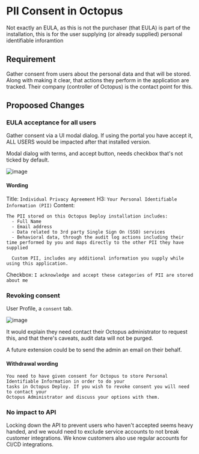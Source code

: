 # PII Consent in Octopus

Not exactly an EULA, as this is not the purchaser (that EULA) is part of the installation, this is for the user supplying (or already supplied) personal identifiable inforamtion

## Requirement

Gather consent from users about the personal data and that will be stored. Along with making it clear, that actions they perform in the application are tracked. Their company (controller of Octopus) is the contact point for this.

## Propoosed Changes

### EULA acceptance for all users

Gather consent via a UI modal dialog. If using the portal you have accept it, ALL USERS would be impacted after that installed version.

Modal dialog with terms, and accept button, needs checkbox that's not ticked by default.

![image](https://user-images.githubusercontent.com/119096/37906547-db494e22-3145-11e8-9dbe-a9faaca161b7.png)

#### Wording
Title: `Individual Privacy Agreement`
H3: `Your Personal Identifiable Information (PII)`
Content: 
```
The PII stored on this Octopus Deploy installation includes:
  - Full Name
  - Email address
  - Data related to 3rd party Single Sign On (SSO) services
  - Behavioral data, through the audit log actions including their time performed by you and maps directly to the other PII they have supplied

  Custom PII, includes any additional information you supply while using this application.
```

Checkbox: `I acknowledge and accept these categories of PII are stored about me`

### Revoking consent

User Profile, a `consent` tab. 

![image](https://user-images.githubusercontent.com/119096/37907379-3db5ec26-3148-11e8-8b67-fb445115075c.png)

It would explain they need contact their Octopus administrator to request this, and that there's caveats, audit data will not be purged. 

A future extension could be to send the admin an email on their behalf.

#### Withdrawal wording
```
You need to have given consent for Octopus to store Personal Identifiable Information in order to do your
tasks in Octopus Deploy. If you wish to revoke consent you will need to contact your
Octopus Administrator and discuss your options with them.
```

### No impact to API

Locking down the API to prevent users who haven't accepted seems heavy handed, and we would need to exclude service accounts to not break customer integrations. We know customers also use regular accounts for CI/CD integrations.
